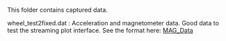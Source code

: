 This folder contains captured data.

wheel_test2fixed.dat : Acceleration and magnetometer data.  Good data to test the streaming plot interface.  See the format here: [MAG_Data](https://github.com/Motsai/documentation/blob/master/source/includes/_motionenginepackets.md#mag_data-commandresponse)

